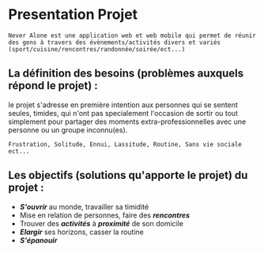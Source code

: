 # **Presentation Projet**

    Never Alone est une application web et web mobile qui permet de réunir des gens à travers des évènements/activités divers et variés (sport/cuisine/rencontres/randonnée/soirée/ect...)


## La définition des besoins (problèmes auxquels répond le projet) :

  le projet s'adresse en première intention aux personnes qui se sentent seules, timides, qui n'ont pas specialement l'occasion de sortir ou tout simplement pour partager des moments extra-professionnelles avec une personne ou un groupe inconnu(es).
  
    Frustration, Solitude, Ennui, Lassitude, Routine, Sans vie sociale ect...


 ## Les objectifs (solutions qu'apporte le projet) du projet : 

- **_S'ouvrir_** au monde, travailler sa timidité
- Mise en relation de personnes, faire des **_rencontres_**
- Trouver des **_activités_** à **_proximité_** de son domicile
- **_Elargir_** ses horizons, casser la routine
- **_S'épanouir_**

